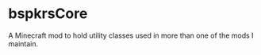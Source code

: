 bspkrsCore
==========

A Minecraft mod to hold utility classes used in more than one of the mods I maintain.